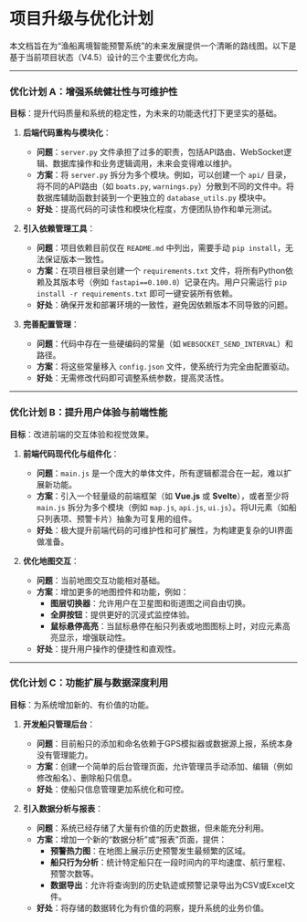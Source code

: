 # 项目升级与优化计划

本文档旨在为“渔船离境智能预警系统”的未来发展提供一个清晰的路线图。以下是基于当前项目状态（V4.5）设计的三个主要优化方向。

---

### **优化计划 A：增强系统健壮性与可维护性**

**目标**：提升代码质量和系统的稳定性，为未来的功能迭代打下更坚实的基础。

1.  **后端代码重构与模块化**：
    *   **问题**：`server.py` 文件承担了过多的职责，包括API路由、WebSocket逻辑、数据库操作和业务逻辑调用，未来会变得难以维护。
    *   **方案**：将 `server.py` 拆分为多个模块。例如，可以创建一个 `api/` 目录，将不同的API路由（如 `boats.py`, `warnings.py`）分散到不同的文件中。将数据库辅助函数封装到一个更独立的 `database_utils.py` 模块中。
    *   **好处**：提高代码的可读性和模块化程度，方便团队协作和单元测试。

2.  **引入依赖管理工具**：
    *   **问题**：项目依赖目前仅在 `README.md` 中列出，需要手动 `pip install`，无法保证版本一致性。
    *   **方案**：在项目根目录创建一个 `requirements.txt` 文件，将所有Python依赖及其版本号（例如 `fastapi==0.100.0`）记录在内。用户只需运行 `pip install -r requirements.txt` 即可一键安装所有依赖。
    *   **好处**：确保开发和部署环境的一致性，避免因依赖版本不同导致的问题。

3.  **完善配置管理**：
    *   **问题**：代码中存在一些硬编码的常量（如 `WEBSOCKET_SEND_INTERVAL`）和路径。
    *   **方案**：将这些常量移入 `config.json` 文件，使系统行为完全由配置驱动。
    *   **好处**：无需修改代码即可调整系统参数，提高灵活性。

---

### **优化计划 B：提升用户体验与前端性能**

**目标**：改进前端的交互体验和视觉效果。

1.  **前端代码现代化与组件化**：
    *   **问题**：`main.js` 是一个庞大的单体文件，所有逻辑都混合在一起，难以扩展新功能。
    *   **方案**：引入一个轻量级的前端框架（如 **Vue.js** 或 **Svelte**），或者至少将 `main.js` 拆分为多个模块（例如 `map.js`, `api.js`, `ui.js`）。将UI元素（如船只列表项、预警卡片）抽象为可复用的组件。
    *   **好处**：极大提升前端代码的可维护性和可扩展性，为构建更复杂的UI界面做准备。

2.  **优化地图交互**：
    *   **问题**：当前地图交互功能相对基础。
    *   **方案**：增加更多的地图控件和功能，例如：
        *   **图层切换器**：允许用户在卫星图和街道图之间自由切换。
        *   **全屏按钮**：提供更好的沉浸式监控体验。
        *   **鼠标悬停高亮**：当鼠标悬停在船只列表或地图图标上时，对应元素高亮显示，增强联动性。
    *   **好处**：提升用户操作的便捷性和直观性。

---

### **优化计划 C：功能扩展与数据深度利用**

**目标**：为系统增加新的、有价值的功能。

1.  **开发船只管理后台**：
    *   **问题**：目前船只的添加和命名依赖于GPS模拟器或数据源上报，系统本身没有管理能力。
    *   **方案**：创建一个简单的后台管理页面，允许管理员手动添加、编辑（例如修改船名）、删除船只信息。
    *   **好处**：使船只信息管理更加系统化和可控。

2.  **引入数据分析与报表**：
    *   **问题**：系统已经存储了大量有价值的历史数据，但未能充分利用。
    *   **方案**：增加一个新的“数据分析”或“报表”页面，提供：
        *   **预警热力图**：在地图上展示历史预警发生最频繁的区域。
        *   **船只行为分析**：统计特定船只在一段时间内的平均速度、航行里程、预警次数等。
        *   **数据导出**：允许将查询到的历史轨迹或预警记录导出为CSV或Excel文件。
    *   **好处**：将存储的数据转化为有价值的洞察，提升系统的业务价值。
